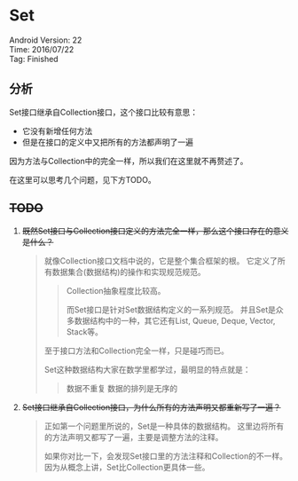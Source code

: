 # Set

Android Version: 22  
Time: 2016/07/22  
Tag: Finished  

## 分析
Set接口继承自Collection接口，这个接口比较有意思：

* 它没有新增任何方法
* 但是在接口的定义中又把所有的方法都声明了一遍

因为方法与Collection中的完全一样，所以我们在这里就不再赘述了。

在这里可以思考几个问题，见下方TODO。

## ~~TODO~~
1. ~~既然Set接口与Collection接口定义的方法完全一样，那么这个接口存在的意义是什么？~~

	> 就像Collection接口文档中说的，它是整个集合框架的根。
	> 它定义了所有数据集合(数据结构)的操作和实现规范规范。
	> 
	>> Collection抽象程度比较高。
	>> 
	>> 而Set接口是针对Set数据结构定义的一系列规范。
	> 并且Set是众多数据结构中的一种，其它还有List, Queue, Deque, Vector, Stack等。
	> 
	> 至于接口方法和Collection完全一样，只是碰巧而已。
	> 
	> Set这种数据结构大家在数学里都学过，最明显的特点就是：
	>> 数据不重复
	>> 数据的排列是无序的

2. ~~Set接口继承自Collection接口，为什么所有的方法声明又都重新写了一遍？~~

	> 正如第一个问题里所说的，Set是一种具体的数据结构。
	> 这里边将所有的方法声明又都写了一遍，主要是调整方法的注释。
	> 
	> 如果你对比一下，会发现Set接口里的方法注释和Collection的不一样。因为从概念上讲，Set比Collection更具体一些。

